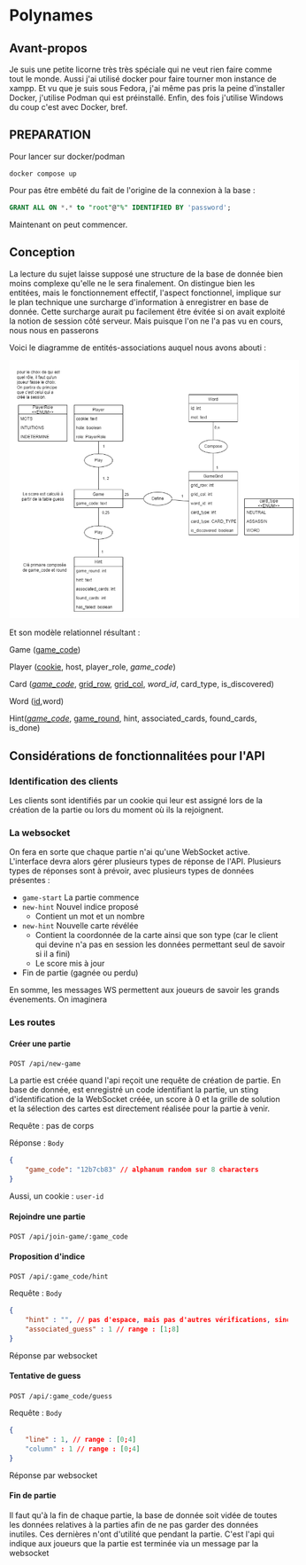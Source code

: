 # Polynames

## Avant-propos

Je suis une petite licorne très très spéciale qui ne veut rien faire comme tout le monde. Aussi j'ai utilisé docker pour faire tourner mon instance de xampp. Et vu que je suis sous Fedora, j'ai même pas pris la peine d'installer Docker, j'utilise Podman qui est préinstallé. Enfin, des fois j'utilise Windows du coup c'est avec Docker, bref.


## PREPARATION

Pour lancer sur docker/podman

```
docker compose up
```

Pour pas être embêté du fait de l'origine de la connexion à la base :

```sql
GRANT ALL ON *.* to "root"@"%" IDENTIFIED BY 'password';
```

Maintenant on peut commencer.

## Conception

La lecture du sujet laisse supposé une structure de la base de donnée bien moins complexe qu'elle ne le sera finalement. On distingue bien les entitées, mais le fonctionnement effectif, l'aspect fonctionnel, implique sur le plan technique une surcharge d'information à enregistrer en base de donnée.
Cette surcharge aurait pu facilement être évitée si on avait exploité la notion de session côté serveur. Mais puisque l'on ne l'a pas vu en cours, nous nous en passerons

Voici le diagramme de entités-associations auquel nous avons abouti :

<img src="./conception.png" style="background-color:white; padding : 10px;">

Et son modèle relationnel résultant :


Game (<u>game_code</u>)

Player (<u>cookie</u>, host, player_role, <i>game_code</i>)

Card (<u><i>game_code</i></u>, <u>grid_row</u>, <u>grid_col</u>, <i>word_id</i>, card_type, is_discovered)

Word (<u>id</u>,word)

Hint(<u><i>game_code</i></u>, <u>game_round</u>, hint, associated_cards, found_cards, is_done)

## Considérations de fonctionnalitées pour l'API

### Identification des clients

Les clients sont identifiés par un cookie qui leur est assigné lors de la création de la partie ou lors du moment où ils la rejoignent.

### La websocket

On fera en sorte que chaque partie n'ai qu'une WebSocket active. L'interface devra alors gérer plusieurs types de réponse de l'API. Plusieurs types de réponses sont à prévoir, avec plusieurs types de données présentes :

- `game-start` La partie commence
- `new-hint` Nouvel indice proposé
  - Contient un mot et un nombre
- `new-hint` Nouvelle carte révélée
  - Contient la coordonnée de la carte ainsi que son type (car le client qui devine n'a pas en session les données permettant seul de savoir si il a fini)
  - Le score mis à jour
- Fin de partie (gagnée ou perdu)

En somme, les messages WS permettent aux joueurs de savoir les grands évenements. On imaginera 

### Les routes

#### Créer une partie

`POST /api/new-game` 

La partie est créée quand l'api reçoit une requête de création de partie.
En base de donnée, est enregistré un code identifiant la partie, un sting d'identification de la WebSocket créée, un score à 0 et la grille de solution et la sélection des cartes est directement réalisée pour la partie à venir.

Requête :
pas de corps

Réponse :
`Body`
```json
{
    "game_code": "12b7cb83" // alphanum random sur 8 characters
}
```
Aussi, un cookie : `user-id`

#### Rejoindre une partie

`POST /api/join-game/:game_code` 

#### Proposition d'indice

`POST /api/:game_code/hint` 

Requête :
`Body`
```json
{
    "hint" : "", // pas d'espace, mais pas d'autres vérifications, sinon trop complexe
    "associated_guess" : 1 // range : [1;8]
}
```

Réponse par websocket

#### Tentative de guess

`POST /api/:game_code/guess` 

Requête :
`Body`
```json
{
    "line" : 1, // range : [0;4]
    "column" : 1 // range : [0;4]
}
```

Réponse par websocket

#### Fin de partie

Il faut qu'à la fin de chaque partie, la base de donnée soit vidée de toutes les données relatives à la parties afin de ne pas garder des données inutiles. Ces dernières n'ont d'utilité que pendant la partie.
C'est l'api qui indique aux joueurs que la partie est terminée via un message par la websocket